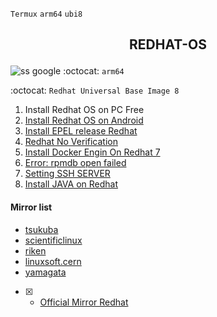 `Termux` `arm64` `ubi8`
<h2><p align="center">REDHAT-OS</p></h2>

![ss google](https://i0.wp.com/www.webpronews.com/wp-content/uploads/2023/06/Red-Hat-Logo-1.jpg)
:octocat: `arm64`

:octocat: `Redhat Universal Base Image 8`
1. Install Redhat OS on PC Free
2. [Install Redhat OS on Android](https://github.com/Noobieta-Gamerz/Termux/blob/main/Redhat/doc/install-redhat_on_android.md)
3. [Install EPEL release Redhat](#)
4. [Redhat No Verification](https://github.com/Noobieta-Gamerz/Termux/blob/main/Redhat/Redhat-without-verify-subscribe.md)
5. [Install Docker Engin On Redhat 7](https://github.com/Noobieta-Gamerz/Termux/blob/main/Redhat/Install%20Docker%20Engine%20on%20RedhatOS.md)
6. [Error: rpmdb open failed](https://github.com/Noobieta-Gamerz/Termux/blob/main/Redhat/doc/Yum_error_rpmdb.md)
7. [Setting SSH SERVER](https://github.com/Noobieta-Gamerz/Termux/blob/main/Redhat/doc/Install_ssh_redhat.md)
8. [Install JAVA on Redhat](#)

#### Mirror list
* [tsukuba](http://ftp.tsukuba.wide.ad.jp/Linux/)
*  [scientificlinux](http://ftp.scientificlinux.org/linux/scientific/)
*  [riken](http://ftp.riken.jp/Linux/scientific/)
*  [linuxsoft.cern](http://linuxsoft.cern.ch/scientific/)
*  [yamagata](http://ftp.yz.yamagata-u.ac.jp/pub/linux/)
- [x] *  [Official Mirror Redhat](https://cdn-ubi.redhat.com/content/public/ubi)
